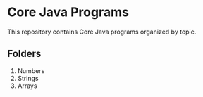 # Core Java Programs

This repository contains Core Java programs organized by topic.

## Folders

1. Numbers
2. Strings
3. Arrays

